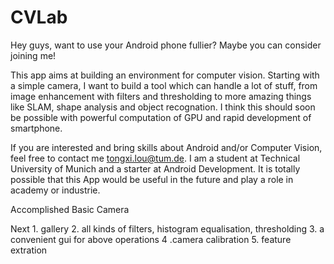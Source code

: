 # CVLab

Hey guys, want to use your Android phone fullier? Maybe you can consider joining me! 

This app aims at building an environment for computer vision. Starting with a simple camera, I want to build a tool which can handle a lot of stuff, from image enhancement with filters and thresholding to more amazing things like SLAM, shape analysis and object recognation. I think this should soon be possible with powerful computation of GPU and rapid development of smartphone.

If you are interested and bring skills about Android and/or Computer Vision, feel free to contact me tongxi.lou@tum.de. I am a student at Technical University of Munich and a starter at Android Development. It is totally possible that this App would be useful in the future and play a role in academy or industrie. 

Accomplished 
    Basic Camera
    
Next 
    1. gallery
    2. all kinds of filters, histogram equalisation, thresholding
    3. a convenient gui for above operations
    4 .camera calibration
    5. feature extration
